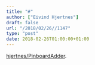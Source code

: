 ```yaml
---
title: "#"
author: ["Eivind Hjertnes"]
draft: false
url: "/2018/02/26//1147"
type: "post"
date: 2018-02-26T01:00:00+01:00
---
```


[hjertnes/PinboardAdder](https://github.com/hjertnes/PinboardAdder).
